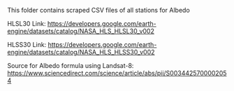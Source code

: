 This folder contains scraped CSV files of all stations for Albedo

HLSL30 Link: https://developers.google.com/earth-engine/datasets/catalog/NASA_HLS_HLSL30_v002

HLSS30 Link: https://developers.google.com/earth-engine/datasets/catalog/NASA_HLS_HLSS30_v002

Source for Albedo formula using Landsat-8:
https://www.sciencedirect.com/science/article/abs/pii/S0034425700002054
